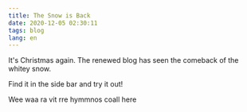 ```yaml
---
title: The Snow is Back
date: 2020-12-05 02:30:11
tags: blog
lang: en
---
```


It's Christmas again. The renewed blog has seen the comeback of the whitey snow.

Find it in the side bar and try it out!

<span class=hymmnos>Wee waa ra vit rre hymmnos coall here</span>